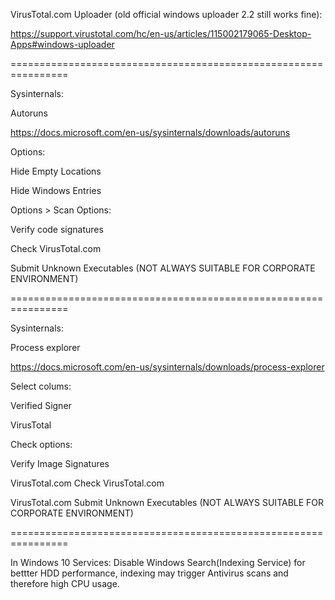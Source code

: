 VirusTotal.com Uploader (old official windows uploader 2.2 still works fine):

https://support.virustotal.com/hc/en-us/articles/115002179065-Desktop-Apps#windows-uploader

================================================================

Sysinternals:

Autoruns

https://docs.microsoft.com/en-us/sysinternals/downloads/autoruns

Options:

Hide Empty Locations

Hide Windows Entries

Options > Scan Options:

Verify code signatures

Check VirusTotal.com

Submit Unknown Executables (NOT ALWAYS SUITABLE FOR CORPORATE ENVIRONMENT)

================================================================

Sysinternals:

Process explorer

https://docs.microsoft.com/en-us/sysinternals/downloads/process-explorer

Select colums:

Verified Signer

VirusTotal

Check options:

Verify Image Signatures

VirusTotal.com Check VirusTotal.com 

VirusTotal.com  Submit Unknown Executables (NOT ALWAYS SUITABLE FOR CORPORATE ENVIRONMENT)

================================================================

In Windows 10 Services: Disable Windows Search(Indexing Service) for bettter HDD performance, indexing may trigger Antivirus scans and therefore high CPU usage.
